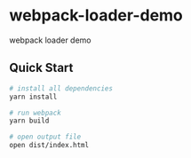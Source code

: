 # webpack-loader-demo
webpack loader demo

## Quick Start
```bash
# install all dependencies
yarn install

# run webpack
yarn build

# open output file
open dist/index.html
```


